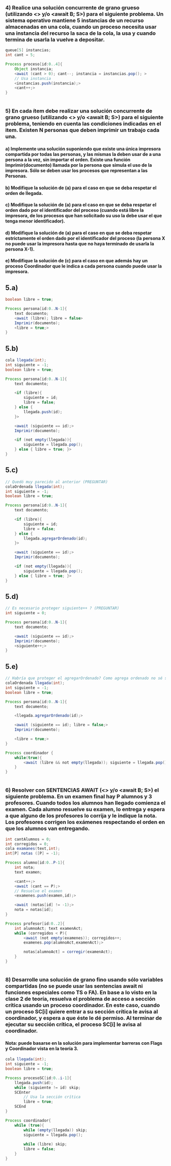 ### 4) Realice una solución concurrente de grano grueso (utilizando <> y/o <await B; S>) para el siguiente problema. Un sistema operativo mantiene 5 instancias de un recurso almacenadas en una cola, cuando un proceso necesita usar una instancia del recurso la saca de la cola, la usa y cuando termina de usarla la vuelve a depositar.

```java
queue[5] instancias;
int cant = 5;

Process proceso[id:0..4]{
    Object instancia;
    <await (cant > 0); cant--; instancia = instancias.pop(); >
    // Usa instancia
    <instancias.push(instancia);>
    <cant++;>
}
```
#
### 5) En cada ítem debe realizar una solución concurrente de grano grueso (utilizando <> y/o <await B; S>) para el siguiente problema, teniendo en cuenta las condiciones indicadas en el item. Existen N personas que deben imprimir un trabajo cada una.
#### a) Implemente una solución suponiendo que existe una única impresora compartida por todas las personas, y las mismas la deben usar de a una persona a la vez, sin importar el orden. Existe una función Imprimir(documento) llamada por la persona que simula el uso de la impresora. Sólo se deben usar los procesos que representan a las Personas.
#### b) Modifique la solución de (a) para el caso en que se deba respetar el orden de llegada.
#### c) Modifique la solución de (a) para el caso en que se deba respetar el orden dado por el identificador del proceso (cuando está libre la impresora, de los procesos que han solicitado su uso la debe usar el que tenga menor identificador).
#### d) Modifique la solución de (a) para el caso en que se deba respetar estrictamente el orden dado por el identificador del proceso (la persona X no puede usar la impresora hasta que no haya terminado de usarla la persona X-1).
#### e) Modifique la solución de (c) para el caso en que además hay un proceso Coordinador que le indica a cada persona cuando puede usar la impresora.

## 5.a)
```java
boolean libre = true;

Process persona[id:0..N-1]{
    text documento;
    <await (libre); libre = false>
    Imprimir(documento);
    <libre = true;>
}
```

## 5.b)
```java
cola llegada(int);
int siguiente = -1;
boolean libre = true;

Process persona[id:0..N-1]{
    text documento;

    <if (libre){
        siguiente = id;
        libre = false;
    } else {
        llegada.push(id);
    }>

    <await (siguiente == id);>
    Imprimir(documento);

    <if (not empty(llegada)){
        siguiente = llegada.pop();
    } else { libre = true; }>
}
```

## 5.c)
```java
// Quedó muy parecido al anterior (PREGUNTAR)
colaOrdenada llegada(int);
int siguiente = -1;
boolean libre = true;

Process persona[id:0..N-1]{
    text documento;

    <if (libre){
        siguiente = id;
        libre = false;
    } else {
        llegada.agregarOrdenado(id);
    }>

    <await (siguiente == id);>
    Imprimir(documento);

    <if (not empty(llegada)){
        siguiente = llegada.pop();
    } else { libre = true; }>
}
```

## 5.d)
```java
// Es necesario proteger siguiente++ ? (PREGUNTAR)
int siguiente = 0;

Process persona[id:0..N-1]{
    text documento;

    <await (siguiente == id);>
    Imprimir(documento);
    <siguiente++;>
}
```

## 5.e)
```java
// Habría que proteger el agregarOrdenado? Como agrega ordenado no sé si habría interferencia (PREGUNTAR)
colaOrdenada llegada(int);
int siguiente = -1;
boolean libre = true;

Process persona[id:0..N-1]{
    text documento;

    <llegada.agregarOrdenado(id);>

    <await (siguiente == id); libre = false;>
    Imprimir(documento);

    <libre = true;>
}

Process coordinador {
    while(true){
        <await (libre && not empty(llegada)); siguiente = llegada.pop();>
    }
}
```
#

### 6) Resolver con SENTENCIAS AWAIT (<> y/o <await B; S>) el siguiente problema. En un examen final hay P alumnos y 3 profesores. Cuando todos los alumnos han llegado comienza el examen. Cada alumno resuelve su examen, lo entrega y espera a que alguno de los profesores lo corrija y le indique la nota. Los profesores corrigen los exámenes respectando el orden en que los alumnos van entregando.

```java
int cantAlumnos = 0;
int corregidos = 0;
cola examanes(text,int);
int[P] notas ([P] = -1);

Process alumno[id:0..P-1]{
    int nota;
    text examen;

    <cant++;>
    <await (cant == P);>
    // Resuelve el examen
    <examenes.push(examen,id);>

    <await (notas[id] != -1);>
    nota = notas[id];
}

Process profesor[id:0..2]{
    int alumnoAct; text examenAct;
    while (corregidos < P){
        <await (not empty(examenes)); corregidos++;
        examenes.pop(alumnoAct,examenAct);>

        notas[alumnoAct] = corregir(examenAct);
    }
}
```
#

### 8) Desarrolle una solución de grano fino usando sólo variables compartidas (no se puede usar las sentencias await ni funciones especiales como TS o FA). En base a lo visto en la clase 2 de teoría, resuelva el problema de acceso a sección crítica usando un proceso coordinador. En este caso, cuando un proceso SC[i] quiere entrar a su sección crítica le avisa al coordinador, y espera a que éste le dé permiso. Al terminar de ejecutar su sección crítica, el proceso SC[i] le avisa al coordinador.
#### Nota: puede basarse en la solución para implementar barreras con Flags y Coordinador vista en la teoría 3.
```java
cola llegada(int);
int siguiente = -1;
boolean libre = true;

Process procesoSC[id:0..i-1]{
    llegada.push(id);
    while (siguiente != id) skip;
    SCEnter
        // Usa la sección crítica
        libre = true;
    SCEnd
}

Process coordinador{
    while (true){
        while (empty(llegada)) skip;
        siguiente = llegada.pop();
        
        while (libre) skip;
        libre = false;
    }
}
```